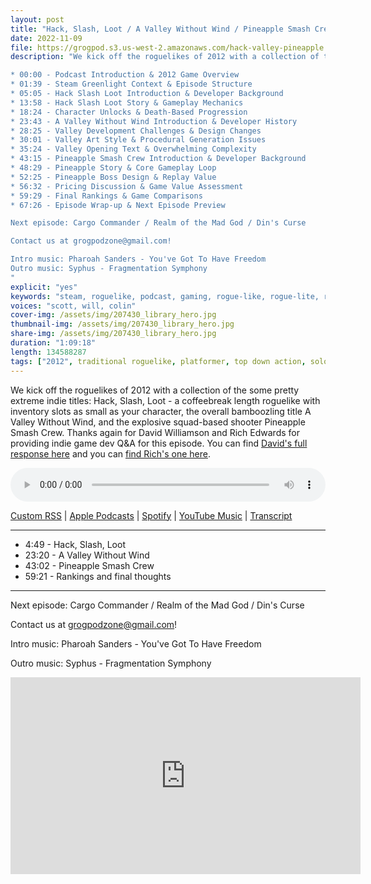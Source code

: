 ```yaml
---
layout: post
title: "Hack, Slash, Loot / A Valley Without Wind / Pineapple Smash Crew"
date: 2022-11-09
file: https://grogpod.s3.us-west-2.amazonaws.com/hack-valley-pineapple.mp3
description: "We kick off the roguelikes of 2012 with a collection of the some pretty extreme indie titles: Hack, Slash, Loot - a coffeebreak length roguelike with inventory slots as small as your character, the overall bamboozling title A Valley Without Wind, and the explosive squad-based shooter Pineapple Smash Crew. Thanks again for David Williamson and Rich Edwards for providing indie game dev Q&A for this episode. You can find their full responses at grogpod.zone.

* 00:00 - Podcast Introduction & 2012 Game Overview
* 01:39 - Steam Greenlight Context & Episode Structure
* 05:05 - Hack Slash Loot Introduction & Developer Background
* 13:58 - Hack Slash Loot Story & Gameplay Mechanics
* 18:24 - Character Unlocks & Death-Based Progression
* 23:43 - A Valley Without Wind Introduction & Developer History
* 28:25 - Valley Development Challenges & Design Changes
* 30:01 - Valley Art Style & Procedural Generation Issues
* 35:24 - Valley Opening Text & Overwhelming Complexity
* 43:15 - Pineapple Smash Crew Introduction & Developer Background
* 48:29 - Pineapple Story & Core Gameplay Loop
* 52:25 - Pineapple Boss Design & Replay Value
* 56:32 - Pricing Discussion & Game Value Assessment
* 59:29 - Final Rankings & Game Comparisons
* 67:26 - Episode Wrap-up & Next Episode Preview

Next episode: Cargo Commander / Realm of the Mad God / Din's Curse

Contact us at grogpodzone@gmail.com!

Intro music: Pharoah Sanders - You've Got To Have Freedom
Outro music: Syphus - Fragmentation Symphony
"
explicit: "yes" 
keywords: "steam, roguelike, podcast, gaming, rogue-like, rogue-lite, roguelite"
voices: "scott, will, colin"
cover-img: /assets/img/207430_library_hero.jpg
thumbnail-img: /assets/img/207430_library_hero.jpg
share-img: /assets/img/207430_library_hero.jpg
duration: "1:09:18"
length: 134588287
tags: ["2012", traditional roguelike, platformer, top down action, solo dev, interview ]
---
```



We kick off the roguelikes of 2012 with a collection of the some pretty extreme indie titles: Hack, Slash, Loot - a coffeebreak length roguelike with inventory slots as small as your character, the overall bamboozling title A Valley Without Wind, and the explosive squad-based shooter Pineapple Smash Crew. Thanks again for David Williamson and Rich Edwards for providing indie game dev Q&A for this episode. You can find [David's full response here](https://github.com/ScottBurger/going_rogue_podcast/blob/master/docs/hack.md#qa-with-david-williamson-of-hack-slash-loot) and you can [find Rich's one here](https://github.com/ScottBurger/going_rogue_podcast/blob/master/docs/pineapple.md#qa-with-rich-edwards-of-pineapple-smash-crew).

<div class="container">
  <audio controls style="width: 100%;">
    <source src="https://grogpod.s3.us-west-2.amazonaws.com/hack-valley-pineapple.mp3" type="audio/mpeg">
  </audio>
</div>

[Custom RSS](https://grogpod.zone/feed.xml) | [Apple Podcasts](https://podcasts.apple.com/us/podcast/hack-slash-loot-a-valley-without-wind-pineapple-smash-crew/id1650474911?i=1000585696366) | [Spotify](https://open.spotify.com/episode/0RdcOPO0ZuLY5bABBq8Qaj) | [YouTube Music](https://www.youtube.com/playlist?list=PL-ShOmyMvd4jYFChE6tgj0JYG8RKK4xe0) | [Transcript](https://github.com/ScottBurger/going_rogue_podcast/blob/master/docs/transcripts/pineapple.txt)

---

* 4:49 - Hack, Slash, Loot
* 23:20 - A Valley Without Wind
* 43:02 - Pineapple Smash Crew
* 59:21 - Rankings and final thoughts

---

Next episode: Cargo Commander / Realm of the Mad God / Din's Curse

Contact us at grogpodzone@gmail.com!

Intro music: Pharoah Sanders - You've Got To Have Freedom

Outro music: Syphus - Fragmentation Symphony

<div class="embed-responsive embed-responsive-16by9">
<iframe width="560" height="315" src="https://www.youtube.com/embed/Purnkr0GRsA" title="YouTube video player" frameborder="0" allow="accelerometer; autoplay; clipboard-write; encrypted-media; gyroscope; picture-in-picture" allowfullscreen></iframe>
</div>





